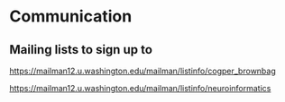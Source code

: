 # Communication


## Mailing lists to sign up to

https://mailman12.u.washington.edu/mailman/listinfo/cogper_brownbag

https://mailman12.u.washington.edu/mailman/listinfo/neuroinformatics